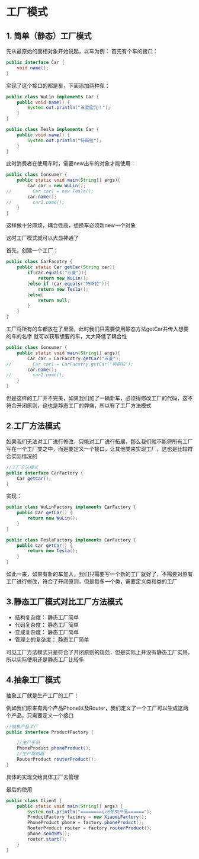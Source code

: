# 工厂模式


## 1. 简单（静态）工厂模式
先从最原始的面相对象开始说起，以车为例：
首先有个车的接口：
```java
public interface Car {
    void name();
}
```
实现了这个接口的都是车，下面添加两种车：
```java
public class WuLin implements Car {
    public void name() {
        System.out.println("五菱宏光！");
    }
}

public class Tesla implements Car {
    public void name() {
        System.out.println("特斯拉");
    }
}
```
此时消费者在使用车时，需要new出车的对象才能使用：
```java
public class Consumer {
    public static void main(String[] args){
        Car car = new WuLin();
//        Car car1 = new Tesla();
        car.name();
//        car1.name();
    }
}
```
这样做十分麻烦，耦合性高，想换车必须新new一个对象

这时工厂模式就可以大显神通了

首先，创建一个工厂：
```java
public class CarFacotry {
    public static Car getCar(String car){
        if(car.equals("五菱")){
            return new WuLin();
        }else if (car.equals("特斯拉")){
            return new Tesla();
        }else{
            return null;
        }
    }
}
```
工厂将所有的车都放在了里面，此时我们只需要使用静态方法getCar并传入想要的车的名字
就可以获取想要的车，大大降低了耦合性
```java
public class Consumer {
    public static void main(String[] args){
        Car car = CarFacotry.getCar("五菱");
//        Car car1 = CarFacotry.getCar("特斯拉");
        car.name();
//        car1.name();
    }
}
```
但是这样的工厂并不完美，如果我们加了一辆新车，必须得修改工厂的代码，这不符合开闭原则，这也是静态工厂的弊端，所以有了工厂方法模式

## 2.工厂方法模式
如果我们无法对工厂进行修改，只能对工厂进行拓展，那么我们就不能将所有工厂写在一个工厂类之中，而是要定义一个接口，让其他类来实现工厂，这也是比较符合实际情况的
```java
//工厂方法模式
public interface CarFactory {
    Car getCar();
}
```
实现：
```java
public class WuLinFactory implements CarFactory {
    public Car getCar() {
        return new WuLin();
    }
}

public class TeslaFactory implements CarFactory {
    public Car getCar() {
        return new Tesla();
    }
}

```
如此一来，如果有新的车加入，我们只需要写一个新的工厂就好了，不需要对原有工厂进行修改，符合了开闭原则，但是每多一个类，需要定义类和类的工厂

## 3.静态工厂模式对比工厂方法模式

- 结构复杂度： 静态工厂简单
- 代码复杂度： 静态工厂简单
- 变成复杂度： 静态工厂简单
- 管理上的复杂度： 静态工厂简单

可见工厂方法模式只是符合了开闭原则的规范，但是实际上并没有静态工厂实用，所以实际使用还是静态工厂比较多

## 4.抽象工厂模式
抽象工厂就是生产工厂的工厂！

例如我们原来有两个产品Phone以及Router，我们定义了一个工厂可以生成这两个产品，只需要定义一个接口
```java
//抽象产品工厂
public interface ProductFactory {

    //生产手机
    PhoneProduct phoneProduct();
    //生产路由器
    RouterProduct routerProduct();
}
```
具体的实现交给具体工厂去管理

最后的使用
```java
public class Client {
    public static void main(String[] args) {
        System.out.println("========小米系列产品======");
        ProductFactory factory = new XiaomiFactory();
        PhoneProduct phone = factory.phoneProduct();
        RouterProduct router = factory.routerProduct();
        phone.sendSMS();
        router.start();
    }
}
```